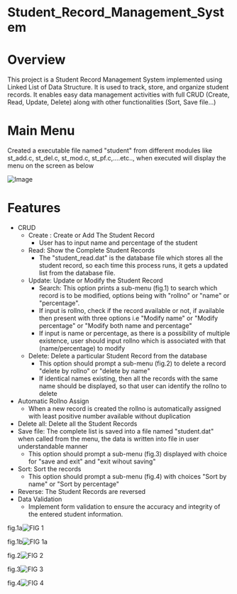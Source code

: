 # Student_Record_Management_System
# Overview
This project is a Student Record Management System implemented using Linked List of Data Structure. It is used to track, store, and organize student records. It enables easy data management activities with full CRUD (Create, Read, Update, Delete) along with other functionalities (Sort, Save file...)
# Main Menu
Created a executable file named "student" from different modules like st_add.c, st_del.c, st_mod.c, st_pf.c,....etc.., when executed will display the menu on the screen as below 

![Image](https://github.com/users/karravennela/projects/1/assets/168295304/36fda8c4-40ce-45eb-887f-b4ecd4c5f7a7)
# Features
+ CRUD
  - Create : Create or Add The Student Record
    - User has to input name and percentage of the student
  - Read: Show the Complete Student Records
    - The "student_read.dat" is the database file which stores all the student record, so each time this process runs, it gets a updated list from the database file.
  - Update: Update or Modify the Student Record
    - Search: This option prints a sub-menu (fig.1) to search which record is to be modified, options being with "rollno" or "name" or "percentage".
    - If input is rollno, check if the record available or not, if available then present with three options i.e "Modify name" or "Modify percentage" or "Modify both name and percentage"
    - If input is name or percentage, as there is a possibility of multiple existence, user should input rollno which is associated with that (name/percentage) to modify    
  - Delete: Delete a particular Student Record from the database
    - This option should prompt a sub-menu (fig.2) to delete a record "delete by rollno" or "delete by name"
    - If identical names existing, then all the records with the same name should be displayed, so that user can identify the rollno to delete
+ Automatic Rollno Assign
  - When a new record is created the rollno is automatically assigned with least positive number available without duplication
+ Delete all: Delete all the Student Records
+ Save file: The complete list is saved into a file named "student.dat" when called from the menu, the data is written into file in user understandable manner
  - This option should prompt a sub-menu (fig.3) displayed with choice for "save and exit" and "exit wihout saving"
+ Sort: Sort the records
  - This option should prompt a sub-menu (fig.4) with choices "Sort by name" or "Sort by percentage"
+ Reverse: The Student Records are reversed
+ Data Validation
  - Implement form validation to ensure the accuracy and integrity of the entered student information.

fig.1a![FIG 1](https://github.com/user-attachments/assets/99540795-dfe8-43cf-886b-f1006976344a)

fig.1b![FIG 1a](https://github.com/user-attachments/assets/810a28df-105e-4d4d-9218-7cc26bf595d9)

fig.2![FIG 2](https://github.com/user-attachments/assets/8f3dd2f5-743a-4ad4-ad66-80cda4aa677c)

fig.3![FIG 3](https://github.com/user-attachments/assets/0474ef04-3055-4770-acd3-0569ff11dd0c)

fig.4![FIG 4](https://github.com/user-attachments/assets/bbe57c75-c51f-49c8-8361-ad2a86e9eb30)

